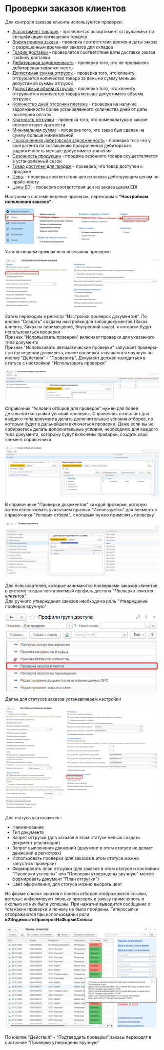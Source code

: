 # Проверки заказов клиентов

Для контроля заказов клиента используются проверки:

- [Ассортимент товаров](CheckingForProductAssortment.md) - проверяется ассортимент отгружаемых по спецификации соглашения товаров
- [Время приема заказа](CheckingTheOrderAcceptanceTime.md) - проверка соответствия времени даты заказа с разрешенным временем заказов для складов
- [График доставки](CheckingTheDeliverySchedule.md) - проверяется соответствие даты доставки заказа графику доставки
- [Дебиторская задолженность](CheckingAccountsReceivable.md) - проверка того, что не превышена дебиторская задолженность
- [Допустимая сумма отгрузок](CheckingTheAllowableAmountOfShipments.md) - проверка того, что клиенту отгружается количество товара за день на сумму меньше допустимой суммы отгрузок
- [Допустимый объем отгрузок](CheckingTheAllowedVolumeOfShipments.md) - проверка того, что клиенту отгружается количество товара меньше допустимого объема отгрузок
- [Количество дней отсрочки платежа](CheckingTheNumberOfDaysOfDeferredPayment.md) - проверка на наличие задолженности более установленного количества дней от даты последней оплаты
- [Кратность отгрузки](CheckingTheMultiplicityOfShipments.md) - проверка того, что номенклатура в заказе соответствует кратности
- [Минимальная сумма](CheckingTheMinimumAmount.md) - проверка того, что заказ был сделан на сумму больше минимальной
- [Просроченная дебиторская задолженность](CheckingOverdueAccountsReceivable.md) - проверка того что у контрагента по соглашению просроченная дебиторская задолженность меньше допустимого значения
- [Сезонность продукции](CheckingTheSeasonalityOfProducts.md) - продажа сезонного товара осуществляется в установленный сезон
- [Товар доступен для продаж](CheckingProductAvailabilityForSales.md) - проверка, что товар доступен к продаже  
- [Цены](CheckingThePrice.md) - проверка соответствия цен из заказа действующим ценам по прайс-листу
- [Цены EDI]() - проверка соответствия цен из заказа ценам EDI 

Настроим в системе ведение проверок, переходим к **"Настройкам исполнения заказов"**:

[![1][1]][1]

Устанавливаем признак использования проверок:

[![2][2]][2]

Затем переходим в регистр "Настройки проверок документов". По кнопке "Создать" создаем настройки для типов документов (Заказ клиента, Заказ на перемещение, Внутренний заказ), к которым будут использоваться проверки   
Признак "Использовать проверки" включает проверки для указанного типа документа  
Признак "Использовать автоматические проверки" запускает проверки при проведении документа, иначе проверки запускаются вручную по кнопке "Действия" - "Проверить". Документ должен находиться в статусе с настройкой "Использовать проверки"

[![3][3]][3]

Справочник "Условия отборов для проверок" нужен для более детальной настройки условий проверок. Справочник позволяет для каждого типа документа делать дополнительные условия отборов, по которым будут в дальнейшем включаться проверки. Даже если вы не собираетесь делать дополнительные условия, необходимо для каждого типа документа, которому будут включены проверки, создать свой элемент справочника

[![12][12]][12]

В справочнике "Проверки документов" каждой проверке, которую хотим использовать указываем признак "Используется" для элементов справочника "Условия отбора", к которым нужно применять проверку

[![13][13]][13]

Для пользователей, которые занимаются проверками заказов клиентов в системе создан поставляемый профиль доступа *"Проверка заказов клиентов"*  
Для ручного утверждения заказов необходима роль "Утверждение проверок вручную"

[![5][5]][5]  

Далее для статусов заказов устанавливаем настройки

[![6][6]][6]

Для статуса указываются : 
- Наименование
- Тип документа
- Запрет отгрузки (для заказов в этом статусе нельзя создать документ реализации)
- Запрет выполнения движений (документ в этом статусе не делает движений в регистрах)
- Использовать проверки (для заказов в этом статусе можно запустить проверки)
- Формировать план отгрузки (для заказов в этом статусе и состоянии "Проверки успешны" или "Проверки утверждены вручную" можно формировать документ "План отгрузки")
- Цвет оформления, для статуса можно выбрать цвет

На форме списка заказов в панели отборов отображаются ссылки, которые информируют сколько проверок к заказу применялось и сколько из них были успешны. При нажатии выводится сообщение о том какие проверки и почему не были пройдены. Гиперссылки отображаются при использовании роли **к2ВидимостьПроверокНаФормеСписка**  

[![10][10]][10]  

По кнопке "Действия" - "Подтвердить проверки" заказы переходят в состояние "Проверки утверждены вручную"

[1]: CheckingOrders.assets/1.png
[2]: CheckingOrders.assets/2.png
[3]: CheckingOrders.assets/31.png
[4]: CheckingOrders.assets/4.png
[5]: CheckingOrders.assets/5.png
[6]: CheckingOrders.assets/61.png
[7]: CheckingOrders.assets/71.png
[8]: CheckingOrders.assets/8.png
[9]: CheckingOrders.assets/9.png
[10]: CheckingOrders.assets/10.png
[11]: CheckingOrders.assets/11.png  
[12]: CheckingOrders.assets/12.png
[13]: CheckingOrders.assets/13.png